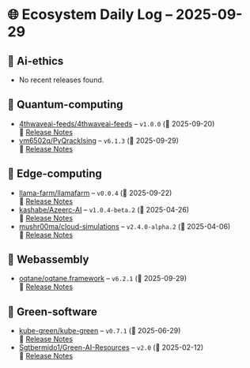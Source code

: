 # 🌐 Ecosystem Daily Log – 2025-09-29

## 🔹 Ai-ethics
- No recent releases found.

## 🔹 Quantum-computing
- [4thwaveai-feeds/4thwaveai-feeds](https://github.com/4thwaveai-feeds/4thwaveai-feeds/releases/tag/v1.0.0) – `v1.0.0` (📅 2025-09-20)  
  🔗 [Release Notes](https://github.com/4thwaveai-feeds/4thwaveai-feeds/releases/tag/v1.0.0)
- [vm6502q/PyQrackIsing](https://github.com/vm6502q/PyQrackIsing/releases/tag/v6.1.3) – `v6.1.3` (📅 2025-09-29)  
  🔗 [Release Notes](https://github.com/vm6502q/PyQrackIsing/releases/tag/v6.1.3)

## 🔹 Edge-computing
- [llama-farm/llamafarm](https://github.com/llama-farm/llamafarm/releases/tag/v0.0.4) – `v0.0.4` (📅 2025-09-22)  
  🔗 [Release Notes](https://github.com/llama-farm/llamafarm/releases/tag/v0.0.4)
- [kashabe/Azeerc-AI](https://github.com/kashabe/Azeerc-AI/releases/tag/v1.0.4-beta.2) – `v1.0.4-beta.2` (📅 2025-04-26)  
  🔗 [Release Notes](https://github.com/kashabe/Azeerc-AI/releases/tag/v1.0.4-beta.2)
- [mushr00ma/cloud-simulations](https://github.com/mushr00ma/cloud-simulations/releases/tag/v2.4.0-alpha.2) – `v2.4.0-alpha.2` (📅 2025-04-06)  
  🔗 [Release Notes](https://github.com/mushr00ma/cloud-simulations/releases/tag/v2.4.0-alpha.2)

## 🔹 Webassembly
- [oqtane/oqtane.framework](https://github.com/oqtane/oqtane.framework/releases/tag/v6.2.1) – `v6.2.1` (📅 2025-09-29)  
  🔗 [Release Notes](https://github.com/oqtane/oqtane.framework/releases/tag/v6.2.1)

## 🔹 Green-software
- [kube-green/kube-green](https://github.com/kube-green/kube-green/releases/tag/v0.7.1) – `v0.7.1` (📅 2025-06-29)  
  🔗 [Release Notes](https://github.com/kube-green/kube-green/releases/tag/v0.7.1)
- [Sgtbermido1/Green-AI-Resources](https://github.com/Sgtbermido1/Green-AI-Resources/releases/tag/v2.0) – `v2.0` (📅 2025-02-12)  
  🔗 [Release Notes](https://github.com/Sgtbermido1/Green-AI-Resources/releases/tag/v2.0)